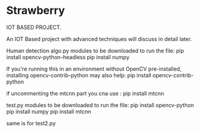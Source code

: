 # Strawberry
IOT BASED PROJECT.

An IOT Based project with advanced techniques will discuss in detail later.

Human detection algo.py modules to be downloaded to run the file:
pip install opencv-python-headless
pip install numpy

If you're running this in an environment without OpenCV pre-installed, installing opencv-contrib-python may also help:
pip install opencv-contrib-python

if uncommenting the mtcnn part you cna use :
pip install mtcnn


test.py modules to be downloaded to run the file:
pip install opencv-python
pip install numpy
pip install mtcnn

same is for test2.py
